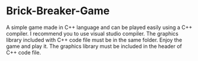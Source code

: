 # Brick-Breaker-Game
A simple game made in C++ language and can be played easily using a C++ compiler.
I recommend you to use visual studio compiler.
The graphics library included with C++ code file must be in the same folder.
Enjoy the game and play it.
The graphics library must be included in the header of C++ code file.
